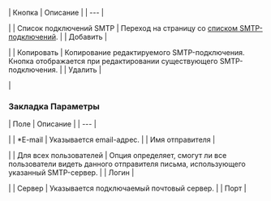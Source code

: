 | Кнопка | Описание |
| --- |

|
| Список подключений SMTP | Переход на страницу со [списком SMTP-подключений](/user_help/settings/settings/mail_events/smtp_settings.php). |
| Добавить |

|
| Копировать | Копирование редактируемого SMTP-подключения.   Кнопка отображается при редактировании существующего SMTP-подключения. |
| Удалить |

|

### Закладка Параметры

| Поле | Описание |
| --- |

|
| \*E-mail | Указывается email-адрес. |
| Имя отправителя |

|
| Для всех пользователей | Опция определяет, смогут ли все пользователи видеть данного отправителя письма, использующего указанный SMTP-сервер. |
| Логин |

|
| Сервер | Указывается подключаемый почтовый сервер. |
| Порт |